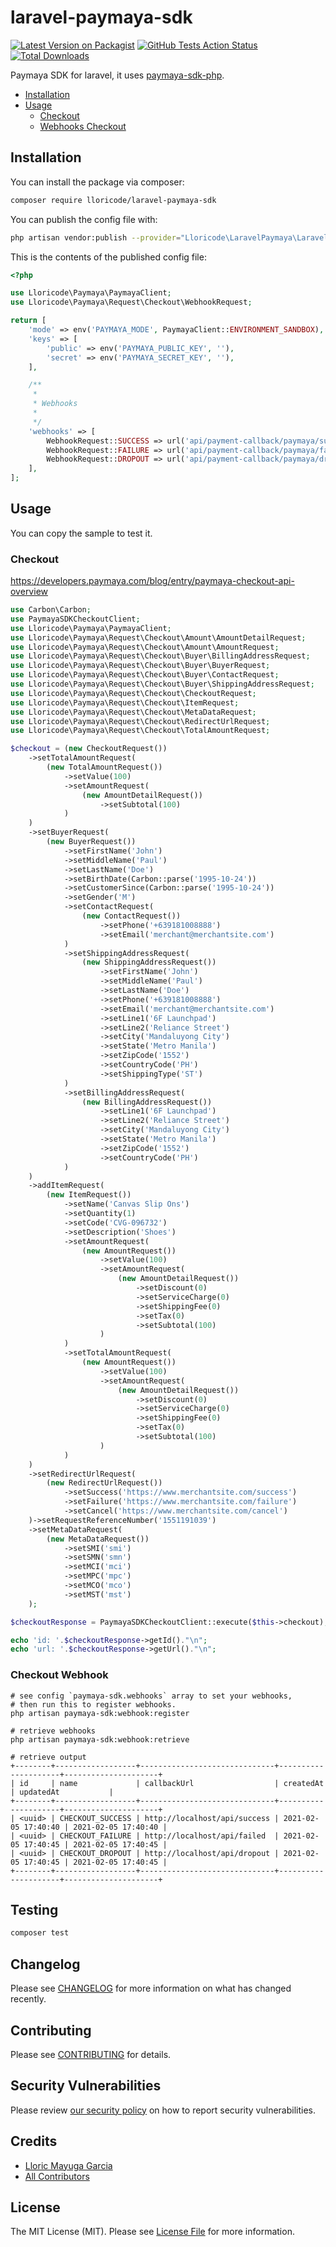 # laravel-paymaya-sdk

[![Latest Version on Packagist](https://img.shields.io/packagist/v/lloricode/laravel-paymaya-sdk.svg?style=flat-square)](https://packagist.org/packages/lloricode/laravel-paymaya-sdk)
[![GitHub Tests Action Status](https://img.shields.io/github/workflow/status/lloricode/laravel-paymaya-sdk/run-tests?label=tests)](https://github.com/lloricode/laravel-paymaya-sdk/actions?query=workflow%3ATests+branch%3Amaster)
[![Total Downloads](https://img.shields.io/packagist/dt/lloricode/laravel-paymaya-sdk.svg?style=flat-square)](https://packagist.org/packages/lloricode/laravel-paymaya-sdk)

Paymaya SDK for laravel, it uses [paymaya-sdk-php](https://github.com/lloricode/paymaya-sdk-php).

- [Installation](#installation)
- [Usage](#usage)
    - [Checkout](#checkout)
    - [Webhooks Checkout](#checkout-webhook)

## Installation

You can install the package via composer:

```bash
composer require lloricode/laravel-paymaya-sdk
```

You can publish the config file with:

```bash
php artisan vendor:publish --provider="Lloricode\LaravelPaymaya\LaravelPaymayaServiceProvider" --tag="laravel-paymaya-sdk-config"
```

This is the contents of the published config file:

```php
<?php

use Lloricode\Paymaya\PaymayaClient;
use Lloricode\Paymaya\Request\Checkout\WebhookRequest;

return [
    'mode' => env('PAYMAYA_MODE', PaymayaClient::ENVIRONMENT_SANDBOX),
    'keys' => [
        'public' => env('PAYMAYA_PUBLIC_KEY', ''),
        'secret' => env('PAYMAYA_SECRET_KEY', ''),
    ],

    /**
     *
     * Webhooks
     *
     */
    'webhooks' => [
        WebhookRequest::SUCCESS => url('api/payment-callback/paymaya/success'),
        WebhookRequest::FAILURE => url('api/payment-callback/paymaya/failure'),
        WebhookRequest::DROPOUT => url('api/payment-callback/paymaya/dropout'),
    ],
];

```

## Usage

You can copy the sample to test it.

### Checkout

https://developers.paymaya.com/blog/entry/paymaya-checkout-api-overview

``` php
use Carbon\Carbon;
use PaymayaSDKCheckoutClient;
use Lloricode\Paymaya\PaymayaClient;
use Lloricode\Paymaya\Request\Checkout\Amount\AmountDetailRequest;
use Lloricode\Paymaya\Request\Checkout\Amount\AmountRequest;
use Lloricode\Paymaya\Request\Checkout\Buyer\BillingAddressRequest;
use Lloricode\Paymaya\Request\Checkout\Buyer\BuyerRequest;
use Lloricode\Paymaya\Request\Checkout\Buyer\ContactRequest;
use Lloricode\Paymaya\Request\Checkout\Buyer\ShippingAddressRequest;
use Lloricode\Paymaya\Request\Checkout\CheckoutRequest;
use Lloricode\Paymaya\Request\Checkout\ItemRequest;
use Lloricode\Paymaya\Request\Checkout\MetaDataRequest;
use Lloricode\Paymaya\Request\Checkout\RedirectUrlRequest;
use Lloricode\Paymaya\Request\Checkout\TotalAmountRequest;

$checkout = (new CheckoutRequest())
    ->setTotalAmountRequest(
        (new TotalAmountRequest())
            ->setValue(100)
            ->setAmountRequest(
                (new AmountDetailRequest())
                    ->setSubtotal(100)
            )
    )
    ->setBuyerRequest(
        (new BuyerRequest())
            ->setFirstName('John')
            ->setMiddleName('Paul')
            ->setLastName('Doe')
            ->setBirthDate(Carbon::parse('1995-10-24'))
            ->setCustomerSince(Carbon::parse('1995-10-24'))
            ->setGender('M')
            ->setContactRequest(
                (new ContactRequest())
                    ->setPhone('+639181008888')
                    ->setEmail('merchant@merchantsite.com')
            )
            ->setShippingAddressRequest(
                (new ShippingAddressRequest())
                    ->setFirstName('John')
                    ->setMiddleName('Paul')
                    ->setLastName('Doe')
                    ->setPhone('+639181008888')
                    ->setEmail('merchant@merchantsite.com')
                    ->setLine1('6F Launchpad')
                    ->setLine2('Reliance Street')
                    ->setCity('Mandaluyong City')
                    ->setState('Metro Manila')
                    ->setZipCode('1552')
                    ->setCountryCode('PH')
                    ->setShippingType('ST')
            )
            ->setBillingAddressRequest(
                (new BillingAddressRequest())
                    ->setLine1('6F Launchpad')
                    ->setLine2('Reliance Street')
                    ->setCity('Mandaluyong City')
                    ->setState('Metro Manila')
                    ->setZipCode('1552')
                    ->setCountryCode('PH')
            )
    )
    ->addItemRequest(
        (new ItemRequest())
            ->setName('Canvas Slip Ons')
            ->setQuantity(1)
            ->setCode('CVG-096732')
            ->setDescription('Shoes')
            ->setAmountRequest(
                (new AmountRequest())
                    ->setValue(100)
                    ->setAmountRequest(
                        (new AmountDetailRequest())
                            ->setDiscount(0)
                            ->setServiceCharge(0)
                            ->setShippingFee(0)
                            ->setTax(0)
                            ->setSubtotal(100)
                    )
            )
            ->setTotalAmountRequest(
                (new AmountRequest())
                    ->setValue(100)
                    ->setAmountRequest(
                        (new AmountDetailRequest())
                            ->setDiscount(0)
                            ->setServiceCharge(0)
                            ->setShippingFee(0)
                            ->setTax(0)
                            ->setSubtotal(100)
                    )
            )
    )
    ->setRedirectUrlRequest(
        (new RedirectUrlRequest())
            ->setSuccess('https://www.merchantsite.com/success')
            ->setFailure('https://www.merchantsite.com/failure')
            ->setCancel('https://www.merchantsite.com/cancel')
    )->setRequestReferenceNumber('1551191039')
    ->setMetaDataRequest(
        (new MetaDataRequest())
            ->setSMI('smi')
            ->setSMN('smn')
            ->setMCI('mci')
            ->setMPC('mpc')
            ->setMCO('mco')
            ->setMST('mst')
    );

$checkoutResponse = PaymayaSDKCheckoutClient::execute($this->checkout);

echo 'id: '.$checkoutResponse->getId()."\n";
echo 'url: '.$checkoutResponse->getUrl()."\n";
```

### Checkout Webhook

```
# see config `paymaya-sdk.webhooks` array to set your webhooks,
# then run this to register webhooks.
php artisan paymaya-sdk:webhook:register

# retrieve webhooks
php artisan paymaya-sdk:webhook:retrieve

# retrieve output
+--------+------------------+------------------------------+---------------------+---------------------+
| id     | name             | callbackUrl                  | createdAt           | updatedAt           |
+--------+------------------+------------------------------+---------------------+---------------------+
| <uuid> | CHECKOUT_SUCCESS | http://localhost/api/success | 2021-02-05 17:40:40 | 2021-02-05 17:40:40 |
| <uuid> | CHECKOUT_FAILURE | http://localhost/api/failed  | 2021-02-05 17:40:45 | 2021-02-05 17:40:45 |
| <uuid> | CHECKOUT_DROPOUT | http://localhost/api/dropout | 2021-02-05 17:40:45 | 2021-02-05 17:40:45 |
+--------+------------------+------------------------------+---------------------+---------------------+

```

## Testing

```bash
composer test
```

## Changelog

Please see [CHANGELOG](CHANGELOG.md) for more information on what has changed recently.

## Contributing

Please see [CONTRIBUTING](.github/CONTRIBUTING.md) for details.

## Security Vulnerabilities

Please review [our security policy](../../security/policy) on how to report security vulnerabilities.

## Credits

- [Lloric Mayuga Garcia](https://github.com/lloricode)
- [All Contributors](../../contributors)

## License

The MIT License (MIT). Please see [License File](LICENSE.md) for more information.
